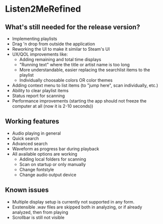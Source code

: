 # Listen2MeRefined

## What's still needed for the release version?

 - Implementing playlists
 - Drag 'n drop from outside the application
 - Reworking the UI to make it similar to Steam's UI
 - UX/QOL improvements like:
   - Adding remaining and total time displays
   - "Running text" where the title or artist name is too long
   - More understandable, easier replacing the searchlist items to the playlist
   - Individually choosable colors OR color themes
 - Adding context menu to list items (to "jump here", scan individually, etc.)
 - Ability to clear playlist items
 - Status report for scanning
 - Performance improvements (starting the app should not freeze the computer at all (now it is 2-10 seconds))

## Working features

 - Audio playing in general
 - Quick search
 - Advanced search
 - Waveform as progress bar during playback
 - All available options are working
   - Adding local folders for scanning
   - Scan on startup or only manually
   - Change fontstyle
   - Change audio output device

## Known issues

 - Multiple display setup is currently not supported in any form.
 - Exstensible .wav files are skipped both in analyzing, or if already analyzed, then from playing
 - Scrollbar is still not visible
